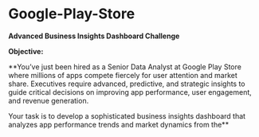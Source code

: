# Google-Play-Store
**Advanced Business Insights Dashboard Challenge**

**Objective:**

**You’ve just been hired as a Senior Data Analyst at Google Play Store where millions of apps compete fiercely for user attention and market share. Executives require advanced, predictive, and strategic insights to guide critical decisions on improving app performance, user engagement, and revenue generation.

Your task is to develop a sophisticated business insights dashboard that analyzes app performance trends and market dynamics from the**
